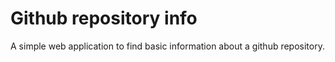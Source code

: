 # Github repository info

A simple web application to find basic information about a github repository.